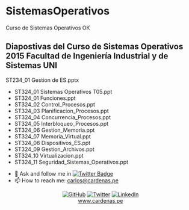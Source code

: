 # SistemasOperativos

Curso de Sistemas Operativos
OK
## Diapostivas del Curso de Sistemas Operativos 2015 Facultad de Ingeniería Industrial y de Sistemas UNI

ST234_01 Gestion de ES.pptx

<ul>
<li>ST324_01 Sistemas Operativos T05.ppt</li>
<li>ST324_01 Funciones.ppt</li>
<li>ST324_02 Control_Procesos.ppt</li>
<li>ST324_03 Planificacion_Procesos.ppt</li>
<li>ST324_04 Concurrencia_Procesos.ppt</li>
<li>ST324_05 Interbloqueo_Procesos.ppt</li>
<li>ST324_06 Gestion_Memoria.ppt</li>
<li>ST324_07 Memoria_Virtual.ppt</li>
<li>ST324_08 Dispositivos_ES.ppt</li>
<li>ST324_09 Gestion_Archivos.ppt</li>
<li>ST324_10 Virtualizacion.ppt</li>
<li>ST324_11 Seguridad_Sistemas_Operativos.ppt</li>
</ul>

- 💬 Ask and follow me in  [![Twitter Badge](https://img.shields.io/badge/-@unimauro-1ca0f1?style=flat-square&labelColor=1ca0f1&logo=twitter&logoColor=white&link=https://twitter.com/unimauro)](https://twitter.com/unimauro)
- 📫 How to reach me: carlos@cardenas.pe

<p align="center"=>
	<a href="https://github.com/unimauro"><img src="https://img.shields.io/github/followers/unimauro.svg?label=GitHub&style=social" alt="GitHub"></a>
	<a href="https://twitter.com/unimauro"><img src="https://img.shields.io/twitter/follow/unimauro?label=Twitter&style=social" alt="Twitter"></a>
	<a href="https://www.linkedin.com/in/carloscardenasf/"><img src="https://img.shields.io/badge/LinkedIn--_.svg?style=social&logo=linkedin" alt="LinkedIn"></a>
<br/><a href="https://www.cardenas.pe/">www.cardenas.pe</a>
</p>
